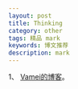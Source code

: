 ```yaml
---
layout: post
title: Thinking
category: other
tags: 精品 mark
keywords: 博文推荐
description: mark
---
```



1、 [Vamei的博客](http://www.cnblogs.com/vamei/)。